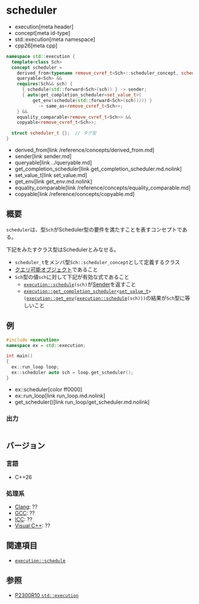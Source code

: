 # scheduler
* execution[meta header]
* concept[meta id-type]
* std::execution[meta namespace]
* cpp26[meta cpp]

```cpp
namespace std::execution {
  template<class Sch>
  concept scheduler =
    derived_from<typename remove_cvref_t<Sch>::scheduler_concept, scheduler_t> &&
    queryable<Sch> &&
    requires(Sch&& sch) {
      { schedule(std::forward<Sch>(sch)) } -> sender;
      { auto(get_completion_scheduler<set_value_t>(
          get_env(schedule(std::forward<Sch>(sch))))) }
            -> same_as<remove_cvref_t<Sch>>;
    } &&
    equality_comparable<remove_cvref_t<Sch>> &&
    copyable<remove_cvref_t<Sch>>;

  struct scheduler_t {};  // タグ型
}
```
* derived_from[link /reference/concepts/derived_from.md]
* sender[link sender.md]
* queryable[link ../queryable.md]
* get_completion_scheduler[link get_completion_scheduler.md.nolink]
* set_value_t[link set_value.md]
* get_env[link get_env.md.nolink]
* equality_comparable[link /reference/concepts/equality_comparable.md]
* copyable[link /reference/concepts/copyable.md]

## 概要
`scheduler`は、型`Sch`がScheduler型の要件を満たすことを表すコンセプトである。

下記をみたすクラス型はSchedulerとみなせる。

- `scheduler_t`をメンバ型`Sch::scheduler_concept`として定義するクラス
- [クエリ可能オブジェクト](../queryable.md)であること
- `Sch`型の値`sch`に対して下記が有効な式であること
    - [`execution::schedule`](schedule.md.nolink)`(sch)`が[Sender](sender.md)を返すこと
    - [`execution::get_completion_scheduler`](get_completion_scheduler.md.nolink)`<`[`set_value_t`](set_value.md)`>(`[`execution::get_env`](get_env.md.nolink)`(`[`execution::schedule`](schedule.md.nolink)`(sch)))`の結果が`Sch`型に等しいこと


## 例
```cpp example
#include <execution>
namespace ex = std::execution;

int main()
{
  ex::run_loop loop;
  ex::scheduler auto sch = loop.get_scheduler();
}
```
* ex::scheduler[color ff0000]
* ex::run_loop[link run_loop.md.nolink]
* get_scheduler()[link run_loop/get_scheduler.md.nolink]

### 出力
```
```


## バージョン
### 言語
- C++26

### 処理系
- [Clang](/implementation.md#clang): ??
- [GCC](/implementation.md#gcc): ??
- [ICC](/implementation.md#icc): ??
- [Visual C++](/implementation.md#visual_cpp): ??


## 関連項目
- [`execution::schedule`](schedule.md.nolink)


## 参照
- [P2300R10 `std::execution`](https://www.open-std.org/jtc1/sc22/wg21/docs/papers/2024/p2300r10.html)
